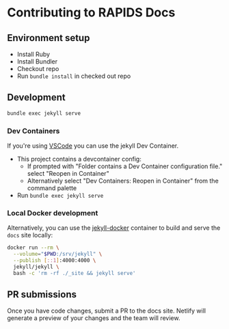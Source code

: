 # Contributing to RAPIDS Docs

## Environment setup

- Install Ruby
- Install Bundler
- Checkout repo
- Run `bundle install` in checked out repo

## Development

```sh
bundle exec jekyll serve
```

### Dev Containers

If you're using [VSCode](https://code.visualstudio.com/) you can use the jekyll Dev Container.

- This project contains a devcontainer config:
  - If prompted with "Folder contains a Dev Container configuration file." select "Reopen in Container"
  - Alternatively select "Dev Containers: Reopen in Container" from the command palette
- Run `bundle exec jekyll serve`

### Local Docker development

Alternatively, you can use the [jekyll-docker](https://github.com/envygeeks/jekyll-docker) container to build and serve the `docs` site locally:

```sh
docker run --rm \
  --volume="$PWD:/srv/jekyll" \
  --publish [::1]:4000:4000 \
  jekyll/jekyll \
  bash -c 'rm -rf ./_site && jekyll serve'
```

## PR submissions

Once you have code changes, submit a PR to the docs site. Netlify will generate
a preview of your changes and the team will review.
